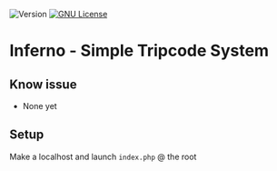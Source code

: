 ![Version](https://img.shields.io/badge/version-1.0-blue.svg?cacheSeconds=2592000) [![GNU License](https://img.shields.io/badge/license-GNU-blue.svg)](https://github.com/strawberry-development/generative-art-cellular-patterns/blob/main/LICENSE)
# Inferno - Simple Tripcode System

## Know issue
- None yet

## Setup
Make a localhost and launch `index.php` @ the root
